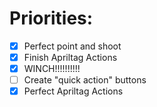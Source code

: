 # Priorities:

- [x] Perfect point and shoot
- [x] Finish Apriltag Actions
- [x] WINCH!!!!!!!!!!
- [ ] Create "quick action" buttons
- [x] Perfect Apriltag Actions
